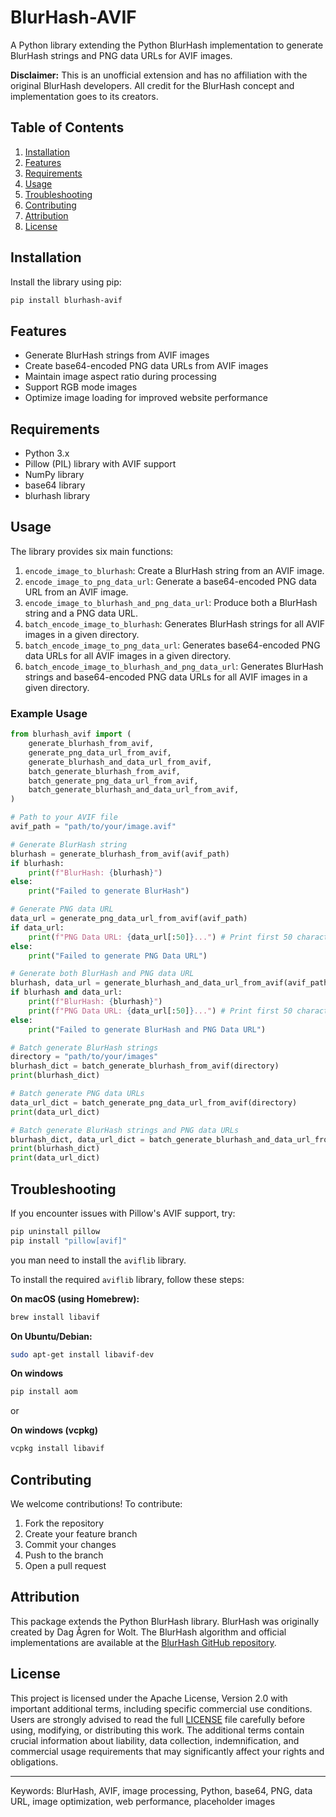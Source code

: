 
# BlurHash-AVIF

A Python library extending the Python BlurHash implementation to generate BlurHash strings and PNG data URLs for AVIF images.

**Disclaimer:** This is an unofficial extension and has no affiliation with the original BlurHash developers. All credit for the BlurHash concept and implementation goes to its creators.

## Table of Contents

1. [Installation](#installation)
2. [Features](#features)
3. [Requirements](#requirements)
4. [Usage](#usage)
5. [Troubleshooting](#troubleshooting)
6. [Contributing](#contributing)
7. [Attribution](#attribution)
8. [License](#license)

## Installation

Install the library using pip:

```bash
pip install blurhash-avif
```

## Features

- Generate BlurHash strings from AVIF images
- Create base64-encoded PNG data URLs from AVIF images
- Maintain image aspect ratio during processing
- Support RGB mode images
- Optimize image loading for improved website performance

## Requirements

- Python 3.x
- Pillow (PIL) library with AVIF support
- NumPy library
- base64 library
- blurhash library

## Usage

The library provides six main functions:

1. `encode_image_to_blurhash`: Create a BlurHash string from an AVIF image.
2. `encode_image_to_png_data_url`: Generate a base64-encoded PNG data URL from an AVIF image.
3. `encode_image_to_blurhash_and_png_data_url`: Produce both a BlurHash string and a PNG data URL.
4. `batch_encode_image_to_blurhash`: Generates BlurHash strings for all AVIF images in a given directory.
5. `batch_encode_image_to_png_data_url`: Generates base64-encoded PNG data URLs for all AVIF images in a given directory.
6. `batch_encode_image_to_blurhash_and_png_data_url`: Generates BlurHash strings and base64-encoded PNG data URLs for all AVIF images in a given directory.

### Example Usage

```python
from blurhash_avif import (
    generate_blurhash_from_avif,
    generate_png_data_url_from_avif,
    generate_blurhash_and_data_url_from_avif,
    batch_generate_blurhash_from_avif,
    batch_generate_png_data_url_from_avif,
    batch_generate_blurhash_and_data_url_from_avif,
)

# Path to your AVIF file
avif_path = "path/to/your/image.avif"

# Generate BlurHash string
blurhash = generate_blurhash_from_avif(avif_path)
if blurhash:
    print(f"BlurHash: {blurhash}")
else:
    print("Failed to generate BlurHash")

# Generate PNG data URL
data_url = generate_png_data_url_from_avif(avif_path)
if data_url:
    print(f"PNG Data URL: {data_url[:50]}...") # Print first 50 characters
else:
    print("Failed to generate PNG Data URL")

# Generate both BlurHash and PNG data URL
blurhash, data_url = generate_blurhash_and_data_url_from_avif(avif_path)
if blurhash and data_url:
    print(f"BlurHash: {blurhash}")
    print(f"PNG Data URL: {data_url[:50]}...") # Print first 50 characters
else:
    print("Failed to generate BlurHash and PNG Data URL")

# Batch generate BlurHash strings
directory = "path/to/your/images"
blurhash_dict = batch_generate_blurhash_from_avif(directory)
print(blurhash_dict)

# Batch generate PNG data URLs
data_url_dict = batch_generate_png_data_url_from_avif(directory)
print(data_url_dict)

# Batch generate BlurHash strings and PNG data URLs
blurhash_dict, data_url_dict = batch_generate_blurhash_and_data_url_from_avif(directory)
print(blurhash_dict)
print(data_url_dict)
```

## Troubleshooting

If you encounter issues with Pillow's AVIF support, try:

```bash
pip uninstall pillow
pip install "pillow[avif]"
```

you man need to install the `aviflib` library.

To install the required `aviflib` library, follow these steps:

**On macOS (using Homebrew):**

```bash
brew install libavif
```

**On Ubuntu/Debian:**

```bash
sudo apt-get install libavif-dev
```

**On windows**

```bash
pip install aom
```

or

**On windows (vcpkg)**

```bash
vcpkg install libavif
```

## Contributing

We welcome contributions! To contribute:

1. Fork the repository
2. Create your feature branch
3. Commit your changes
4. Push to the branch
5. Open a pull request

## Attribution

This package extends the Python BlurHash library. BlurHash was originally created by Dag Ågren for Wolt. The BlurHash algorithm and official implementations are available at the [BlurHash GitHub repository](https://github.com/woltapp/blurhash).

## License

This project is licensed under the Apache License, Version 2.0 with important additional terms, including specific commercial use conditions. Users are strongly advised to read the full [LICENSE](LICENSE) file carefully before using, modifying, or distributing this work. The additional terms contain crucial information about liability, data collection, indemnification, and commercial usage requirements that may significantly affect your rights and obligations.

---

Keywords: BlurHash, AVIF, image processing, Python, base64, PNG, data URL, image optimization, web performance, placeholder images
